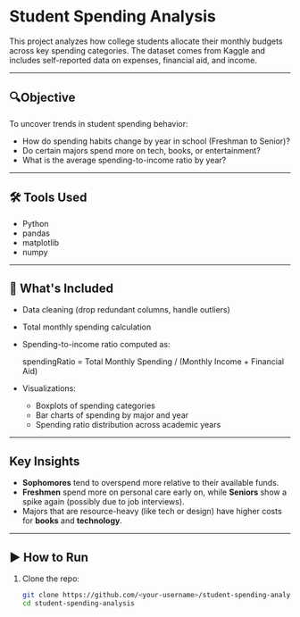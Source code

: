 #  Student Spending Analysis

This project analyzes how college students allocate their monthly budgets across key spending categories. The dataset comes from Kaggle and includes self-reported data on expenses, financial aid, and income.

---

## 🔍Objective

To uncover trends in student spending behavior:
- How do spending habits change by year in school (Freshman to Senior)?
- Do certain majors spend more on tech, books, or entertainment?
- What is the average spending-to-income ratio by year?

---

## 🛠️ Tools Used

- Python
- pandas
- matplotlib
- numpy

---

## 📁 What's Included

- Data cleaning (drop redundant columns, handle outliers)
- Total monthly spending calculation
- Spending-to-income ratio computed as:

  spendingRatio = Total Monthly Spending / (Monthly Income + Financial Aid)

- Visualizations:
  - Boxplots of spending categories
  - Bar charts of spending by major and year
  - Spending ratio distribution across academic years

---

## Key Insights

- **Sophomores** tend to overspend more relative to their available funds.
- **Freshmen** spend more on personal care early on, while **Seniors** show a spike again (possibly due to job interviews).
- Majors that are resource-heavy (like tech or design) have higher costs for **books** and **technology**.

---

## ▶ How to Run

1. Clone the repo:
   ```bash
   git clone https://github.com/<your-username>/student-spending-analysis.git
   cd student-spending-analysis
